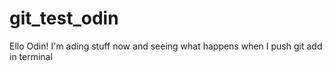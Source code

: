 # git_test_odin

Ello Odin!
I'm ading stuff now and seeing what happens
when I push
    git add
in terminal